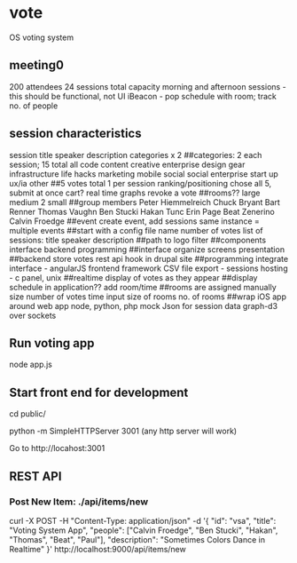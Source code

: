 vote
====

OS voting system

## meeting0
200 attendees
24 sessions total capacity
morning and afternoon sessions - this should be functional, not UI
iBeacon - pop schedule with room; track no. of people
## session characteristics
  session title
  speaker
  description
  categories x 2
##categories: 2 each session; 15 total
  all
  code
  content
  creative enterprise
  design
  gear
  infrastructure
  life hacks
  marketing
  mobile
  social
  social enterprise
  start up
  ux/ia
  other
##5 votes total
  1 per session
  ranking/positioning
  chose all 5, submit at once
  cart?
  real time graphs
  revoke a vote
##rooms??
  large
  medium
  2 small
##group members
  Peter Hiemmelreich
  Chuck Bryant
  Bart Renner
  Thomas Vaughn
  Ben Stucki
  Hakan Tunc
  Erin Page
  Beat Zenerino
  Calvin Froedge
##event
  create event, add sessions
  same instance = multiple events
##start with a config file
  name
  number of votes
  list of sessions: title speaker description
##path to logo
  filter
##components
  interface
  backend
  programming
##interface
  organize screens
  presentation
##backend
  store votes
  rest api
  hook in drupal site
##programming
  integrate interface - angularJS
  frontend framework
  CSV file export - sessions
  hosting - c panel, unix
##realtime display of votes as they appear
##display schedule in application??
  add room/time
##rooms are assigned manually
  size
  number of votes
  time
input size of rooms
  no. of rooms
##wrap iOS app around web app
node, python, php
mock Json for session data
graph-d3 over sockets


## Run voting app

node app.js


## Start front end for development

cd public/

python -m SimpleHTTPServer 3001 (any http server will work)

Go to http://locahost:3001

## REST API

### Post New Item: ./api/items/new
curl -X POST -H "Content-Type: application/json" -d '{
  "id": "vsa",
  "title": "Voting System App",
  "people": ["Calvin Froedge", "Ben Stucki", "Hakan", "Thomas", "Beat", "Paul"],
  "description": "Sometimes Colors Dance in Realtime"
  }' http://localhost:9000/api/items/new